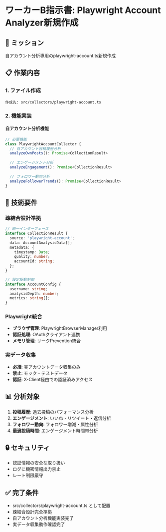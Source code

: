 # ワーカーB指示書: Playwright Account Analyzer新規作成

## 🎯 **ミッション**  
自アカウント分析専用のplaywright-account.ts新規作成

## 📋 **作業内容**

### 1. ファイル作成
```
作成先: src/collectors/playwright-account.ts
```

### 2. 機能実装

#### 自アカウント分析機能
```typescript
// 必要機能
class PlaywrightAccountCollector {
  // 自アカウント投稿履歴分析
  analyzeOwnPosts(): Promise<CollectionResult>
  
  // エンゲージメント分析
  analyzeEngagement(): Promise<CollectionResult>
  
  // フォロワー動向分析
  analyzeFollowerTrends(): Promise<CollectionResult>
}
```

## 🔧 **技術要件**

### 疎結合設計準拠
```typescript
// 統一インターフェース
interface CollectionResult {
  source: 'playwright-account';
  data: AccountAnalysisData[];
  metadata: {
    timestamp: Date;
    quality: number;
    accountId: string;
  };
}

// 設定駆動制御
interface AccountConfig {
  username: string;
  analysisDepth: number;
  metrics: string[];
}
```

### Playwright統合
- **ブラウザ管理**: PlaywrightBrowserManager利用
- **認証処理**: OAuthクライアント連携
- **メモリ管理**: リークPrevention統合

### 実データ収集
- **必須**: 実アカウントデータ収集のみ
- **禁止**: モック・テストデータ
- **認証**: X-Client経由での認証済みアクセス

## 📊 **分析対象**
1. **投稿履歴**: 過去投稿のパフォーマンス分析
2. **エンゲージメント**: いいね・リツイート・返信分析
3. **フォロワー動向**: フォロワー増減・属性分析
4. **最適投稿時間**: エンゲージメント時間帯分析

## 🔒 **セキュリティ**
- 認証情報の安全な取り扱い
- ログに機密情報出力禁止
- レート制限厳守

## ✅ **完了条件**
- src/collectors/playwright-account.ts として配置
- 疎結合設計完全準拠
- 自アカウント分析機能実装完了
- 実データ収集動作確認完了